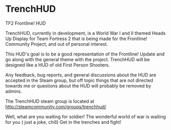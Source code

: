 # TrenchHUD
TF2 Frontline! HUD
 
 TrenchHUD, currently in development, is a World War I and II themed Heads Up Display for Team Fortress 2 that is being made for the Frontline! Community Project, and out of personal interest.

This HUD's goal is to be a good representation of the Frontline! Update and go along with the general theme with the project. TrenchHUD will be designed like a HUD of old First Person Shooters. 

Any feedback, bug reports, and general discussions about the HUD are accepted in the Steam group, but off topic things that are not directed towards me or questions about the HUD will probably be removed by admins.

The TrenchHUD steam group is located at http://steamcommunity.com/groups/trenchhud/

Well, what are you waiting for soldier! The wonderful world of war is waiting for you ( just a joke, chill) Get in the trenches and fight!
